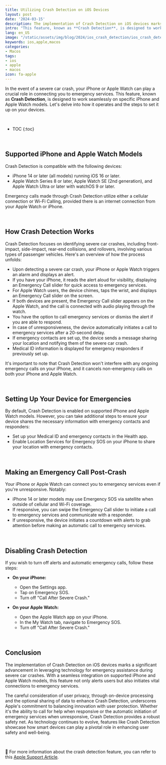 ```yaml
---
title: Utilizing Crash Detection on iOS Devices
layout: post
date: '2024-03-15'
description: The implementation of Crash Detection on iOS devices marks a significant advancement in leveraging technology for emergency assistance during severe car crashes.
intro: "This feature, known as **Crash Detection**, is designed to work seamlessly on specific iPhone and Apple Watch models."
lang: en_US
image: "/static/assets/img/blog/2024/ios_crash_detection/ios_crash_detection.png"
keywords: ios,apple,macos
categories:
- Macos
tags:
- ios
- apple
- macos
icon: fa-apple
---
```



In the event of a severe car crash, your iPhone or Apple Watch can play a crucial role in connecting you to emergency services. This feature, known as **Crash Detection**, is designed to work seamlessly on specific iPhone and Apple Watch models. Let's delve into how it operates and the steps to set it up on your devices.

<br>

* TOC 
{:toc}

<br>

## Supported iPhone and Apple Watch Models

Crash Detection is compatible with the following devices:

- iPhone 14 or later (all models) running iOS 16 or later.
- Apple Watch Series 8 or later, Apple Watch SE (2nd generation), and Apple Watch Ultra or later with watchOS 9 or later.

Emergency calls made through Crash Detection utilize either a cellular connection or Wi-Fi Calling, provided there is an internet connection from your Apple Watch or iPhone.

<br>

## How Crash Detection Works

Crash Detection focuses on identifying severe car crashes, including front-impact, side-impact, rear-end collisions, and rollovers, involving various types of passenger vehicles. Here's an overview of how the process unfolds:

- Upon detecting a severe car crash, your iPhone or Apple Watch triggers an alarm and displays an alert.
- If you have your iPhone, it reads the alert aloud for visibility, displaying an Emergency Call slider for quick access to emergency services.
- For Apple Watch users, the device chimes, taps the wrist, and displays an Emergency Call slider on the screen.
- If both devices are present, the Emergency Call slider appears on the Apple Watch, and the call is connected with audio playing through the watch.
- You have the option to call emergency services or dismiss the alert if you are able to respond.
- In case of unresponsiveness, the device automatically initiates a call to emergency services after a 20-second delay.
- If emergency contacts are set up, the device sends a message sharing your location and notifying them of the severe car crash.
- Medical ID information is displayed for emergency responders if previously set up.

It's important to note that Crash Detection won't interfere with any ongoing emergency calls on your iPhone, and it cancels non-emergency calls on both your iPhone and Apple Watch.

<br>

## Setting Up Your Device for Emergencies

By default, Crash Detection is enabled on supported iPhone and Apple Watch models. However, you can take additional steps to ensure your device shares the necessary information with emergency contacts and responders:

- Set up your Medical ID and emergency contacts in the Health app.
- Enable Location Services for Emergency SOS on your iPhone to share your location with emergency contacts.

<br>

## Making an Emergency Call Post-Crash

Your iPhone or Apple Watch can connect you to emergency services even if you're unresponsive. Notably:

- iPhone 14 or later models may use Emergency SOS via satellite when outside of cellular and Wi-Fi coverage.
- If responsive, you can swipe the Emergency Call slider to initiate a call to emergency services and communicate with a responder.
- If unresponsive, the device initiates a countdown with alerts to grab attention before making an automatic call to emergency services.

<br>

## Disabling Crash Detection

If you wish to turn off alerts and automatic emergency calls, follow these steps:

- **On your iPhone:**
  - Open the Settings app.
  - Tap on Emergency SOS.
  - Turn off "Call After Severe Crash."

- **On your Apple Watch:**
  - Open the Apple Watch app on your iPhone.
  - In the My Watch tab, navigate to Emergency SOS.
  - Turn off "Call After Severe Crash."

<br>

## Conclusion

The implementation of Crash Detection on iOS devices marks a significant advancement in leveraging technology for emergency assistance during severe car crashes. With a seamless integration on supported iPhone and Apple Watch models, this feature not only alerts users but also initiates vital connections to emergency services. 

The careful consideration of user privacy, through on-device processing and the optional sharing of data to enhance Crash Detection, underscores Apple's commitment to balancing innovation with user protection. Whether it's the ability to call for help when responsive or the automatic initiation of emergency services when unresponsive, Crash Detection provides a robust safety net. As technology continues to evolve, features like Crash Detection showcase how smart devices can play a pivotal role in enhancing user safety and well-being.

<br>

📝 For more information about the crash detection feature, you can refer to this [Apple Support Article](https://support.apple.com/en-us/104959).
